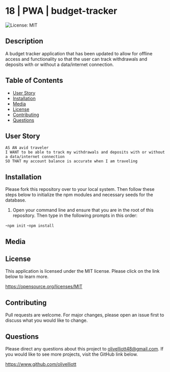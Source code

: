 # 18 | PWA | budget-tracker
![License: MIT](https://img.shields.io/badge/License-MIT-yellow.svg)

## Description
A budget tracker application that has been updated to allow for offline access and functionality so that the user can track withdrawals and deposits with or without a data/internet connection.

## Table of Contents
- [User Story](#user-story)
- [Installation](#installation)
- [Media](#media)
- [License](#license)
- [Contributing](#contributing)
- [Questions](#questions)

## User Story
```
AS AN avid traveler
I WANT to be able to track my withdrawals and deposits with or without a data/internet connection
SO THAT my account balance is accurate when I am traveling 
```
## Installation

Please fork this repository over to your local system. Then follow these steps below to initialize the npm modules and necessary seeds for the database.

1. Open your command line and ensure that you are in the root of this repository. Then type in the following prompts in this order:

-```npm init```
-```npm install```

## Media

## License
This application is licensed under the MIT license. Please click on the link below to learn more.

https://opensource.org/licenses/MIT

## Contributing

Pull requests are welcome. For major changes, please open an issue first to discuss what you would like to change.

## Questions

Please direct any questions about this project to olivelliott48@gmail.com. If you would like to see more projects, visit the GitHub link below.

https://www.github.com/olivelliott